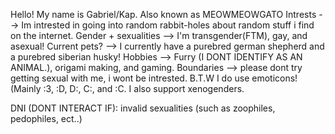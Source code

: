 Hello! My name is Gabriel/Kap. Also known as MEOWMEOWGATO
Intrests -->  Im intrested in going into random rabbit-holes about random stuff i find on the internet.
Gender + sexualities -->  I'm transgender(FTM), gay, and asexual!
Current pets? -->  I currently have a purebred german shepherd and a purebred siberian husky!
Hobbies -->  Furry (I DONT IDENTIFY AS AN ANIMAL.), origami making, and gaming.
Boundaries -->  please dont try getting sexual with me, i wont be intrested.
B.T.W I do use emoticons! (Mainly :3, :D, D:, C:, and :C. I also support xenogenders.

DNI (DONT INTERACT IF): invalid sexualities (such as zoophiles, pedophiles, ect..)
